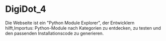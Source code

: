 # DigiDot_4
Die Webseite ist ein "Python Module Explorer", der Entwicklern hilft,Importus: Python-Module nach Kategorien zu entdecken, zu testen und den passenden Installationscode zu generieren.
